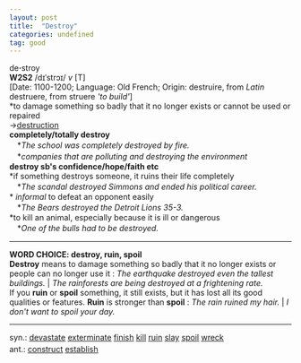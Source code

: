 ```yaml
---
layout: post
title:  "Destroy"
categories: undefined
tag: good
---
```

<DIV style="MARGIN: 0px 0px 5px">de<B>·</B>stroy<BR><B>W2S2</B> /dɪˈstrɔɪ/ <I>v</I> [T] <BR>[Date: 1100-1200; Language: Old French; Origin: destruire, from <I>Latin</I> destruere, from struere <I>'to build'</I>]<BR>*to damage something so badly that it no longer exists or cannot be used or repaired<BR>→<A href="{{ site.baseurl }}/destruction"><U>destruction</U></A><BR><B>completely/totally destroy</B><BR>　*<I>The school was completely destroyed by fire.</I><BR>　*<I>companies that are polluting and destroying the environment</I><BR><B>destroy sb's confidence/hope/faith etc</B><BR>*if something destroys someone, it ruins their life completely<BR>　*<I>The scandal destroyed Simmons and ended his political career.</I><BR>* <I>informal</I> to defeat an opponent easily<BR>　*<I>The Bears destroyed the Detroit Lions 35-3.</I><BR>*to kill an animal, especially because it is ill or dangerous<BR>　*<I>One of the bulls had to be destroyed.</I>
<HR>
<B>WORD CHOICE: destroy, ruin, spoil</B> <BR><B>Destroy</B> means to damage something so badly that it no longer exists or people can no longer use it : <I>The earthquake destroyed even the tallest buildings. </I>| <I>The rainforests are being destroyed at a frightening rate.</I> <BR>If you <B>ruin</B> or <B>spoil</B> something, it still exists, but it has lost all its good qualities or features. <B>Ruin</B> is stronger than <B>spoil</B> : <I>The rain ruined my hair. </I>| <I>I don't want to spoil your day.</I> 
<HR>
</DIV>
<DIV style="MARGIN: 0px 0px 5px">
<DIV style="MARGIN: 4px 0px">syn.: <A href="{{ site.baseurl }}/devastate"><U>devastate</U></A> <A href="{{ site.baseurl }}/exterminate"><U>exterminate</U></A> <A href="{{ site.baseurl }}/finish"><U>finish</U></A> <A href="{{ site.baseurl }}/kill"><U>kill</U></A> <A href="{{ site.baseurl }}/ruin"><U>ruin</U></A> <A href="{{ site.baseurl }}/slay"><U>slay</U></A> <A href="{{ site.baseurl }}/spoil"><U>spoil</U></A> <A href="{{ site.baseurl }}/wreck"><U>wreck</U></A></DIV>
<DIV style="MARGIN: 4px 0px">ant.: <A href="{{ site.baseurl }}/construct"><U>construct</U></A> <A href="{{ site.baseurl }}/establish"><U>establish</U></A></DIV></DIV>
